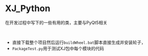 
# XJ_Python

在开发过程中写下的一些有用的类，主要与PyQt5相关

<br>

- 直接下载整个项目然后运行``buildWheel.bat``脚本直接生成并安装轮子，
- ``PackageTest.py``用于测试XJ包中每个模块的代码



